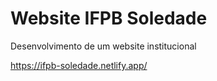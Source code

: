 # Website IFPB Soledade
Desenvolvimento de um website institucional

https://ifpb-soledade.netlify.app/
